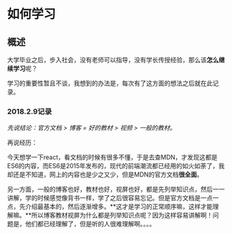 [^_^]: # ( -*- coding: utf-8 -*-)
[^_^]: # ( @Author: yang zhou)
[^_^]: # ( @Date:   2018-02-10 12:38:14)
[^_^]: # ( @Last modified by:   yang zhou)
[^_^]: # ( @Last Modified time: 2018-02-10 12:38:25)

# 如何学习 #

## 概述 ##

大学毕业之后，步入社会，没有老师可以指导，没有学长传授经验，那么该**怎么继续学习**呢？

学习的重要性暂且不谈，我想到的办法是，每次有了这方面的想法之后就在此记录。

### 2018.2.9记录 ###

*先说结论：官方文档 > 博客 = 好的教材 > 视频 > 一般的教材。*

再说经历：

今天想学一下react，看文档的时候有很多不懂，于是去查MDN，才发现这都是ES6的内容，而ES6是2015年发布的，现代的前端潮流都已经用的如火如荼了，我却还是不知道，网上的内容也是少之又少，但是MDN的官方文档**很全面**。

另一方面，一般的博客也好，教材也好，视屏也好，都是先列举知识点，然后一一讲解，学的时候感觉像背书一样，学了之后很容易忘记。但是官方文档是一点一点，先介绍最基本的，然后逐渐增多。**这才是学习的正常顺序嘛，这样才能理解嘛。**所以博客教材视屏为什么都是列举知识点呢？因为这样容易讲解啊！问题是，他们都已经理解了，但是听的人很难理解啊。。。。
